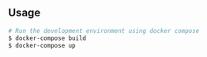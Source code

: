 ## Usage

```bash
# Run the development environment using docker compose 
$ docker-compose build
$ docker-compose up
```
